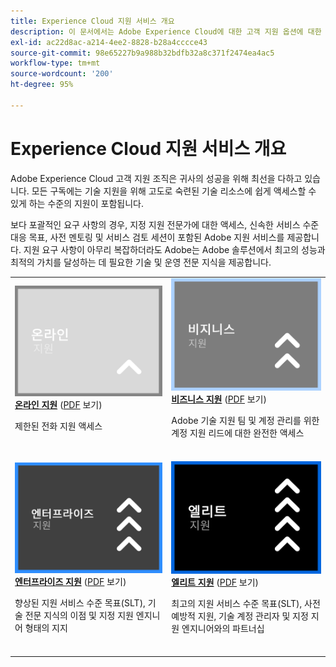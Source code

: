 ```yaml
---
title: Experience Cloud 지원 서비스 개요
description: 이 문서에서는 Adobe Experience Cloud에 대한 고객 지원 옵션에 대한 요약을 제공합니다. 온라인, 비즈니스, 엔터프라이즈, 엘리트 옵션을 포함합니다.
exl-id: ac22d8ac-a214-4ee2-8828-b28a4cccce43
source-git-commit: 98e65227b9a988b32bdfb32a8c371f2474ea4ac5
workflow-type: tm+mt
source-wordcount: '200'
ht-degree: 95%

---
```


# Experience Cloud 지원 서비스 개요

Adobe Experience Cloud 고객 지원 조직은 귀사의 성공을 위해 최선을 다하고 있습니다. 모든 구독에는 기술 지원을 위해 고도로 숙련된 기술 리소스에 쉽게 액세스할 수 있게 하는 수준의 지원이 포함됩니다.

보다 포괄적인 요구 사항의 경우, 지정 지원 전문가에 대한 액세스, 신속한 서비스 수준 대응 목표, 사전 멘토링 및 서비스 검토 세션이 포함된 Adobe 지원 서비스를 제공합니다. 지원 요구 사항이 아무리 복잡하더라도 Adobe는 Adobe 솔루션에서 최고의 성능과 최적의 가치를 달성하는 데 필요한 기술 및 운영 전문 지식을 제공합니다.

<table style="table-layout:fixed">
<tr>
  <td>
    <a href="online.md">
    <img alt="온라인" src="assets/OnlineSupportThumbnail.png"/>
    </a>
    <div>
    <a href="online.md"><strong>온라인 지원</strong></a> (<a href="assets/OnlineSupportDatasheet.pdf" target="_blank">PDF</a> 보기)
    </div>
    <p>제한된 전화 지원 액세스</p>
    <br>
  </td>
  <td>
    <a href="business.md">
      <img alt="비즈니스" src="assets/BusinessSupportThumbnail.png">
    </a>
    <div>
    <a href="business.md"><strong>비즈니스 지원</strong></a> (<a href="assets/BusinessSupportDatasheet.pdf" target="_blank">PDF</a> 보기)
    </div>
    <p>Adobe 기술 지원 팀 및 계정 관리를 위한 계정 지원 리드에 대한 완전한 액세스</p>
    <br>
  </td>
</tr>
<tr>
  <td>
    <a href="enterprise.md">
    <img alt="엔터프라이즈" src="assets/EnterpriseSupportThumbnail.png"/>
    </a>
    <div>
    <a href="enterprise.md"><strong>엔터프라이즈 지원</strong></a> (<a href="assets/EnterpriseSupportDatasheet.pdf" target="_blank">PDF</a> 보기)
    </div>
    <p>향상된 지원 서비스 수준 목표(SLT), 기술 전문 지식의 이점 및 지정 지원 엔지니어 형태의 지지</p>
    <br>
  </td>
  <td>
    <a href="elite.md">
      <img alt="엘리트" src="assets/EliteSupportThumbnail.png">
    </a>
    <div>
    <a href="elite.md"><strong>엘리트 지원</strong></a> (<a href="assets/EliteSupportDatasheet.pdf" target="_blank">PDF</a> 보기)
    </div>
    <p>최고의 지원 서비스 수준 목표(SLT), 사전 예방적 지원, 기술 계정 관리자 및 지정 지원 엔지니어와의 파트너십</p>
    <br>
  </td>
</tr>
</table>
